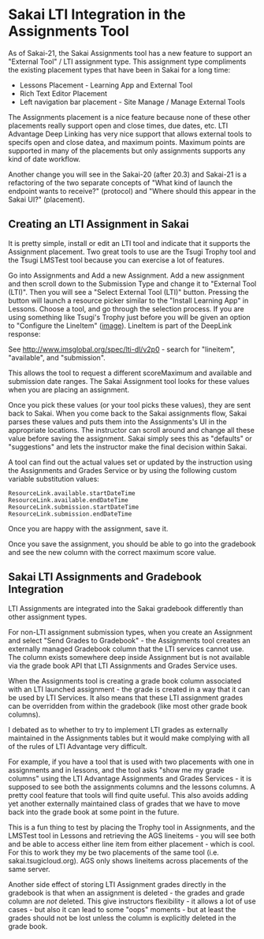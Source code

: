 
Sakai LTI Integration in the Assignments Tool
=============================================

As of Sakai-21, the Sakai Assignments tool has a new feature to support an
"External Tool" / LTI assignment type.  This assignment type compliments the existing
placement types that have been in Sakai for a long time:

* Lessons Placement - Learning App and External Tool
* Rich Text Editor Placement
* Left navigation bar placement - Site Manage / Manage External Tools

The Assignments placement is a nice feature because none of these other placements really support
open and close times, due dates, etc.  LTI Advantage Deep Linking has very nice support that
allows external tools to specifs open and close datea, and maximum points.  Maximum points are supported
in many of the placements but only assignments supports any kind of date workflow.

Another change you will see in the Sakai-20 (after 20.3) and Sakai-21 is a refactoring of the two
separate concepts of "What kind of launch the endpoint wants to receive?" (protocol) and
"Where should this appear in the Sakai UI?" (placement).

Creating an LTI Assignment in Sakai
-----------------------------------

It is pretty simple, install or edit an LTI tool and indicate that it supports the Assignment
placement.  Two great tools to use are the Tsugi Trophy tool and the Tsugi LMSTest tool because you
can exercise a lot of features.

Go into Assignments and Add a new Assignment.  Add a new assignment and then scroll
down to the Submission Type and change it to "External Tool (LTI)".  Then you will see
a "Select External Tool (LTI)" button.  Pressing the button will launch a resource picker
similar to the "Install Learning App" in Lessons.  Choose a tool, and go through the selection
process.  If you are using something like Tsugi's Trophy just before you will be given an option
to "Configure the LineItem" (<a href="images/assignments/01-Tsugi-LineItem.png" target="_blank">image</a>).
LineItem is part of the DeepLink response:

See http://www.imsglobal.org/spec/lti-dl/v2p0 - search for "lineitem", "available", and "submission".

This allows the tool to request a different scoreMaximum and available and submission date ranges.
The Sakai Assignment tool looks for these values when you are placing an assignment.

Once you pick these values (or your tool picks these values), they are sent back to Sakai.  When
you come back to the Sakai assignments flow, Sakai parses these values and puts them into the
Assignments's UI in the appropriate locations.  The instructor can scroll around and change all these
value before saving the assignment.  Sakai simply sees this as "defaults" or "suggestions" and lets
the instructor make the final decision within Sakai.

A tool can find out the actual values set or updated by the instruction
using the Assignments and Grades Service or by using the following custom
variable substitution values:

    ResourceLink.available.startDateTime
    ResourceLink.available.endDateTime
    ResourceLink.submission.startDateTime
    ResourceLink.submission.endDateTime

Once you are happy with the assignment, save it.

Once you save the assignment, you should be able to go into the gradebook and see the
new column with the correct maximum score value.

Sakai LTI Assignments and Gradebook Integration
-----------------------------------------------

LTI Assignments are integrated into the Sakai gradebook differently than
other assignment types.

For non-LTI assignment submission types, when you create an Assignment and
select "Send Grades to Gradebook" - the Assignments tool creates an externally
managed Gradebook column that the LTI services cannot use.  The column exists somewhere
deep inside Assignment but is not available via the grade book API that LTI Assignments
and Grades Service uses.

When the Assignments tool is creating a grade book column associated with an LTI
launched assignment - the grade is created in a way that it can be used by LTI
Services.  It also means that these LTI assignment grades can be overridden
from within the gradebook (like most other grade book columns).

I debated as to whether to try to implement LTI grades as externally maintained
in the Assignments tables but it would make complying with all
of the rules of LTI Advantage very difficult.

For example, if you have a tool that is used with two placements with one in
assignments and in lessons, and the tool asks "show me my grade columns" using
the LTI Advantage Assignments and Grades Services - it is supposed to see both
the assignments columns and the lessons columns.   A pretty cool feature that
tools will find quite useful.  This also avoids adding yet another externally
maintained class of grades that we have to move back into the grade book at some
point in the future.

This is a fun thing to test by placing the Trophy tool in Assignments, and the
LMSTest tool in Lessons and retrieving the AGS lineitems - you will see both
and be able to access either line item from either placement - which is cool.
For this to work they my be two placements of the same 
tool (i.e. sakai.tsugicloud.org).  AGS only shows lineitems across placements
of the same server.

Another side effect of storing LTI Assignment grades directly in the gradebook
is that when an assignment is deleted - the grades and grade column are *not*
deleted.   This give instructors flexibility - it allows a lot of use cases - but also
it can lead to some "oops" moments - but at least the grades should not be lost
unless the column is explicitly deleted in the grade book.



